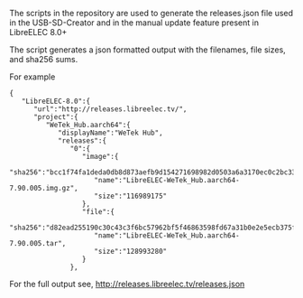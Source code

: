 The scripts in the repository are used to generate the releases.json file used in the USB-SD-Creator and in the manual update feature present in LibreELEC 8.0+

The script generates a json formatted output with the filenames, file sizes, and sha256 sums.

For example
```
{  
   "LibreELEC-8.0":{  
      "url":"http://releases.libreelec.tv/",
      "project":{  
         "WeTek_Hub.aarch64":{  
            "displayName":"WeTek Hub",
            "releases":{  
               "0":{  
                  "image":{  
                     "sha256":"bcc1f74fa1deda0db8d873aefb9d154271698982d0503a6a3170ec0c2bc33a59",
                     "name":"LibreELEC-WeTek_Hub.aarch64-7.90.005.img.gz",
                     "size":"116989175"
                  },
                  "file":{  
                     "sha256":"d82ead255190c30c43c3f6bc57962bf5f46863598fd67a31b0e2e5ecb375fbe7",
                     "name":"LibreELEC-WeTek_Hub.aarch64-7.90.005.tar",
                     "size":"128993280"
                  }
               },
```
For the full output see, http://releases.libreelec.tv/releases.json
